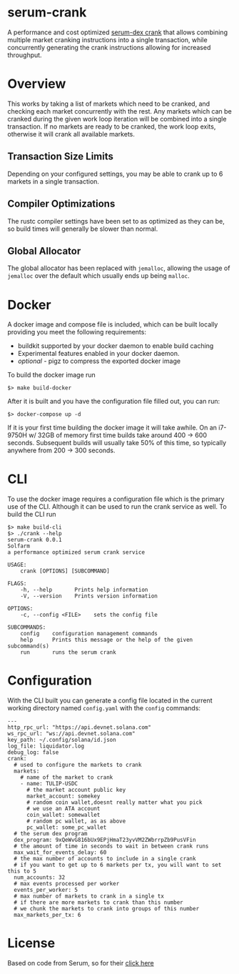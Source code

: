 # serum-crank

A performance and cost optimized [serum-dex crank](https://github.com/project-serum/serum-dex/tree/master/dex/crank) that allows combining multiple market cranking instructions into a single transaction, while concurrently generating the crank instructions allowing for increased throughput.
# Overview

This works by taking a list of markets which need to be cranked, and checking each market concurrently with the rest. Any markets which can be cranked during the given work loop iteration will be combined into a single transaction. If no markets are ready to be cranked, the work loop exits, otherwise it will crank all available markets.

## Transaction Size Limits

Depending on your configured settings, you may be able to crank up to 6 markets in a single transaction.
## Compiler Optimizations

The rustc compiler settings have been set to as optimized as they can be, so build times will generally be slower than normal.

## Global Allocator

The global allocator has been replaced with `jemalloc`, allowing the usage of `jemalloc` over the default which usually ends up being `malloc`.

# Docker

A docker image and compose file is included, which can be built locally providing you meet the following requirements:

* buildkit supported by your docker daemon to enable build caching
* Experimental features enabled in your docker daemon.
* *optional* - pigz to compress the exported docker image

To build the docker image run

```shell
$> make build-docker
```

After it is built and you have the configuration file filled out, you can run:

```shell
$> docker-compose up -d
```

If it is your first time building the docker image it will take awhile. On an i7-9750H w/ 32GB of memory first time builds take around 400 -> 600 seconds. Subsequent builds will usually take 50% of this time, so typically anywhere from 200 -> 300 seconds.

# CLI

To use the docker image requires a configuration file which is the primary use of the CLI. Although it can be used to run the crank service as well. To build the CLI run

```shell
$> make build-cli
$> ./crank --help
serum-crank 0.0.1
Solfarm
a performance optimized serum crank service

USAGE:
    crank [OPTIONS] [SUBCOMMAND]

FLAGS:
    -h, --help       Prints help information
    -V, --version    Prints version information

OPTIONS:
    -c, --config <FILE>    sets the config file

SUBCOMMANDS:
    config    configuration management commands
    help      Prints this message or the help of the given subcommand(s)
    run       runs the serum crank

```

# Configuration

With the CLI built you can generate a config file located in the current working directory named `config.yaml` with the `config` commands:

```shell
---
http_rpc_url: "https://api.devnet.solana.com"
ws_rpc_url: "ws://api.devnet.solana.com"
key_path: ~/.config/solana/id.json
log_file: liquidator.log
debug_log: false
crank:
  # used to configure the markets to crank
  markets:
    # name of the market to crank
    - name: TULIP-USDC
      # the market account public key
      market_account: somekey
      # random coin wallet,doesnt really matter what you pick
      # we use an ATA account
      coin_wallet: somewallet
      # random pc wallet, as as above
      pc_wallet: some_pc_wallet
  # the serum dex program
  dex_program: 9xQeWvG816bUx9EPjHmaT23yvVM2ZWbrrpZb9PusVFin
  # the amount of time in seconds to wait in between crank runs
  max_wait_for_events_delay: 60
  # the max number of accounts to include in a single crank
  # if you want to get up to 6 markets per tx, you will want to set this to 5
  num_accounts: 32
  # max events processed per worker
  events_per_worker: 5
  # max number of markets to crank in a single tx
  # if there are more markets to crank than this number
  # we chunk the markets to crank into groups of this number
  max_markets_per_tx: 6
```

# License

Based on code from Serum, so for their [click here](https://github.com/project-serum/serum-dex/blob/master/LICENSE)